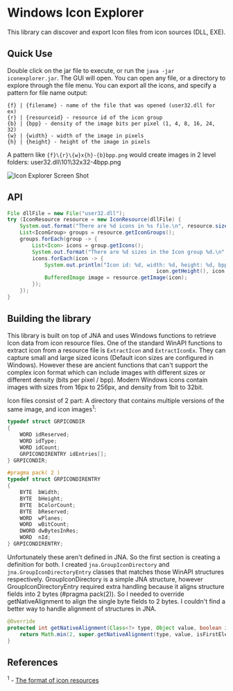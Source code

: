 # Windows Icon Explorer
This library can discover and export Icon files from icon sources (DLL, EXE). 

## Quick Use
Double click on the jar file to execute, or run the `java -jar iconexplorer.jar`. The GUI will open. You can open any file, or a directory to explore through the file menu.
You can export all the icons, and specify a pattern for file name output:

```
{f} | {filename} - name of the file that was opened (user32.dll for ex)
{r} | {resourceid} - resource id of the icon group
{b} | {bpp} - density of the image bits per pixel (1, 4, 8, 16, 24, 32)
{w} | {width} - width of the image in pixels
{h} | {height} - height of the image in pixels
```
A pattern like `{f}\{r}\{w}x{h}-{b}bpp.png` would create images in 2 level folders: user32.dll\101\32x32-4bpp.png


![Icon Explorer Screen Shot](https://fatihirmak.dev/media/public/image/iconexplorer.png)

## API
```java
File dllFile = new File("user32.dll");
try (IconResource resource = new IconResource(dllFile) {
    System.out.format("There are %d icons in %s file.\n", resource.size(), dllFile.getName());
    List<IconGroup> groups = resource.getIconGroups();
    groups.forEach(group -> {
        List<Icon> icons = group.getIcons();
        System.out.format("There are %d sizes in the Icon group %d.\n", icons.size(), group.getResourceName());    
        icons.forEach(icon -> {
            System.out.println("Icon id: %d, width: %d, height: %d, bpp: %d", icon.getResourceId(), icon.getWidth(),
                                                icon.getHeight(), icon.getBitCount());
            BufferedImage image = resource.getImage(icon);
        });
    });
}
```

## Building the library
This library is built on top of JNA and uses Windows functions to retrieve Icon data from icon resource files. One of the
standard WinAPI functions to extract icon from a resource file is `ExtractIcon` and `ExtractIconEx`. They can capture
small and large sized icons (Default icon sizes are configured in Windows). However these are ancient functions that can't support
the complex icon format which can include images with different sizes or different density (bits per pixel / bpp). Modern
Windows icons contain images with sizes from 16px to 256px, and density from 1bit to 32bit. 

Icon files consist of 2 part: A directory that contains multiple versions of the same image, and icon images<sup>1</sup>: 

```c
typedef struct GRPICONDIR
{
    WORD idReserved;
    WORD idType;
    WORD idCount;
    GRPICONDIRENTRY idEntries[];
} GRPICONDIR;

#pragma pack( 2 )
typedef struct GRPICONDIRENTRY
{
    BYTE  bWidth;
    BYTE  bHeight;
    BYTE  bColorCount;
    BYTE  bReserved;
    WORD  wPlanes;
    WORD  wBitCount;
    DWORD dwBytesInRes;
    WORD  nId;
} GRPICONDIRENTRY;
```

Unfortunately these aren't defined in JNA. So the first section is creating a definition for both. I created `jna.GroupIconDirectory` and
`jna.GroupIconDirectoryEntry` classes that matches those WinAPI structures respectively. GroupIconDirectory is a simple 
JNA structure, however GroupIconDirectoryEntry required extra handling because it aligns structure fields into 2 bytes (#pragma pack(2)).
So I needed to override getNativeAlignment to align the single byte fields to 2 bytes. I couldn't find a better way to handle alignment
of structures in JNA. 

```java
@Override
protected int getNativeAlignment(Class<?> type, Object value, boolean isFirstElement) {
    return Math.min(2, super.getNativeAlignment(type, value, isFirstElement));
}
```


## References
<sup>1</sup> - [The format of icon resources](https://devblogs.microsoft.com/oldnewthing/20120720-00/?p=7083)